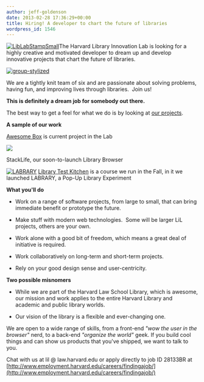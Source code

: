 ```yaml
---
author: jeff-goldenson
date: 2013-02-28 17:36:29+00:00
title: Hiring! A developer to chart the future of libraries
wordpress_id: 1546
---
```


[![LibLabStampSmall](http://librarylab.law.harvard.edu/blog/wp-content/uploads/2013/02/LibLabStampSmall.png)](http://librarylab.law.harvard.edu/blog/2013/02/28/hiring-a-developer-to-chart-the-future-of-libraries/liblabstampsmall/)The Harvard Library Innovation Lab is looking for a highly creative and motivated developer to dream up and develop innovative projects that chart the future of libraries.

[![group-stylized](http://librarylab.law.harvard.edu/blog/wp-content/uploads/2013/02/group-stylized.jpg)](http://librarylab.law.harvard.edu/blog/2013/02/28/hiring-a-developer-to-chart-the-future-of-libraries/group-stylized/)

We are a tightly knit team of six and are passionate about solving problems, having fun, and improving lives through libraries.  Join us!

**This is definitely a dream job for somebody out there.**

The best way to get a feel for what we do is by looking at [our projects](http://librarylab.law.harvard.edu/projects.html).

**A sample of our work**

[Awesome Box](http://awesomebox.io) is current project in the Lab

[![](http://librarylab.law.harvard.edu/blog/wp-content/uploads/2013/02/Screen-Shot-2013-02-27-at-5.29.59-PM.png)](http://librarylab.law.harvard.edu/blog/2013/02/28/hiring-a-developer-to-chart-the-future-of-libraries/screen-shot-2013-02-27-at-5-29-59-pm/)

StackLife, our soon-to-launch Library Browser

[![LABRARY](http://librarylab.law.harvard.edu/blog/wp-content/uploads/2013/02/LABRARY.gif)](http://librarylab.law.harvard.edu/blog/2013/02/28/hiring-a-developer-to-chart-the-future-of-libraries/labrary/) [Library Test Kitchen](http://librarytestkitchen.org) is a course we run in the Fall, in it we launched LABRARY, a Pop-Up Library Experiment

**What you'll do**

* Work on a range of software projects, from large to small, that can bring immediate benefit or prototype the future.

* Make stuff with modern web technologies.  Some will be larger LiL projects, others are your own.

* Work alone with a good bit of freedom, which means a great deal of initiative is required.

* Work collaboratively on long-term and short-term projects.

* Rely on your good design sense and user-centricity.

**Two possible misnomers**

* While we are part of the Harvard Law School Library, which is awesome, our mission and work applies to the entire Harvard Library and academic and public library worlds.

* Our vision of the library is a flexible and ever-changing one.

We are open to a wide range of skills, from a front-end _"wow the user in the browser"_ nerd, to a back-end _"organize the world"_ geek. If you build cool things and can show us products that you've shipped, we want to talk to you.

Chat with us at lil @ law.harvard.edu or apply directly to job ID 28133BR at [http://www.employment.harvard.edu/careers/findingajob/](http://www.employment.harvard.edu/careers/findingajob/)
